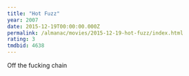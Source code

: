 ```yaml
---
title: "Hot Fuzz"
year: 2007
date: 2015-12-19T00:00:00.000Z
permalink: /almanac/movies/2015-12-19-hot-fuzz/index.html
rating: 3
tmdbid: 4638
---
```


Off the fucking chain
